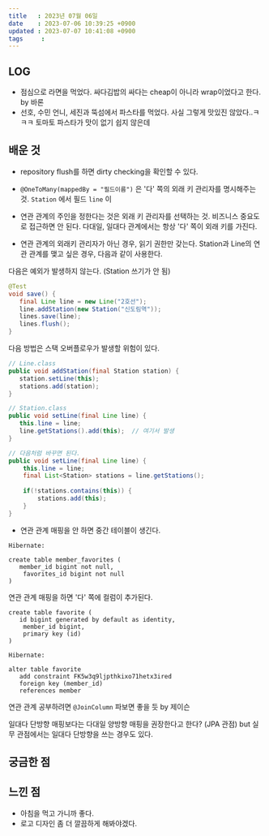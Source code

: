 ```yaml
---
title   : 2023년 07월 06일
date    : 2023-07-06 10:39:25 +0900
updated : 2023-07-07 10:41:08 +0900
tags     : 
---
```

## LOG
- 점심으로 라면을 먹었다. 싸다김밥의 싸다는 cheap이 아니라 wrap이었다고 한다. by 바론
- 선호, 수민 언니, 세진과 뚝섬에서 파스타를 먹었다. 사실 그렇게 맛있진 않았다..ㅋㅋㅋ 토마토 파스타가 맛이 없기 쉽지 않은데

## 배운 것

- repository flush를 하면 dirty checking을 확인할 수 있다.

- `@OneToMany(mappedBy = "필드이름")` 은 '다' 쪽의 외래 키 관리자를 명시해주는 것. `Station` 에서 필드 `line` 이 
- 연관 관계의 주인을 정한다는 것은 외래 키 관리자를 선택하는 것. 비즈니스 중요도로 접근하면 안 된다. 다대일, 일대다 관계에서는 항상 '다' 쪽이 외래 키를 가진다.
- 연관 관계의 외래키 관리자가 아닌 경우, 읽기 권한만 갖는다. Station과 Line의 연관 관계를 맺고 싶은 경우, 다음과 같이 사용한다.

다음은 예외가 발생하지 않는다. (Station 쓰기가 안 됨)

```java
@Test  
void save() {  
   final Line line = new Line("2호선");  
   line.addStation(new Station("신도림역"));  
   lines.save(line);  
   lines.flush();  
}
```

다음 방법은 스택 오버플로우가 발생할 위험이 있다.

```java
// Line.class
public void addStation(final Station station) {  
   station.setLine(this);  
   stations.add(station);  
}

// Station.class
public void setLine(final Line line) {  
   this.line = line;  
   line.getStations().add(this);  // 여기서 발생
}

// 다음처럼 바꾸면 된다.
public void setLine(final Line line) {
	this.line = line;
	final List<Station> stations = line.getStations();
	
	if(!stations.contains(this)) {
		stations.add(this);
	}
}
```

- 연관 관계 매핑을 안 하면 중간 테이블이 생긴다.

```shell
Hibernate: 
    
create table member_favorites (
   member_id bigint not null,
	favorites_id bigint not null
)
```

연관 관계 매핑을 하면 '다' 쪽에 컬럼이 추가된다.

```shell
create table favorite (
   id bigint generated by default as identity,
	member_id bigint,
	primary key (id)
)

Hibernate: 
    
alter table favorite 
   add constraint FK5w3q9ljpthkixo71hetx3ired 
   foreign key (member_id) 
   references member
```

연관 관계 공부하려면 `@JoinColumn` 파보면 좋을 듯 by 제이슨

일대다 단방향 매핑보다는 다대일 양방향 매핑을 권장한다고 한다? (JPA 관점)
but 실무 관점에서는 일대다 단방향을 쓰는 경우도 있다.

## 궁금한 점

## 느낀 점
- 아침을 먹고 가니까 좋다.
- 로고 디자인 좀 더 깔끔하게 해봐야겠다.